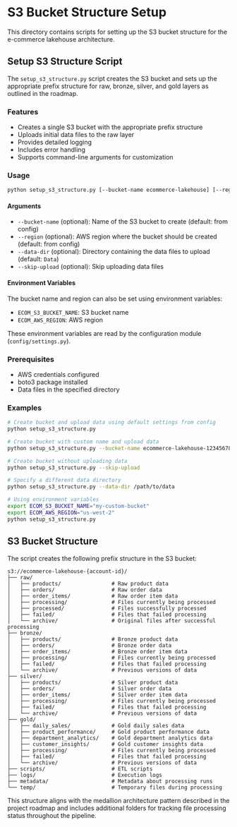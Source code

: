 # S3 Bucket Structure Setup

This directory contains scripts for setting up the S3 bucket structure for the e-commerce lakehouse architecture.

## Setup S3 Structure Script

The `setup_s3_structure.py` script creates the S3 bucket and sets up the appropriate prefix structure for raw, bronze, silver, and gold layers as outlined in the roadmap.

### Features

- Creates a single S3 bucket with the appropriate prefix structure
- Uploads initial data files to the raw layer
- Provides detailed logging
- Includes error handling
- Supports command-line arguments for customization

### Usage

```bash
python setup_s3_structure.py [--bucket-name ecommerce-lakehouse] [--region us-east-1] [--data-dir Data] [--skip-upload]
```

#### Arguments

- `--bucket-name` (optional): Name of the S3 bucket to create (default: from config)
- `--region` (optional): AWS region where the bucket should be created (default: from config)
- `--data-dir` (optional): Directory containing the data files to upload (default: `Data`)
- `--skip-upload` (optional): Skip uploading data files

#### Environment Variables

The bucket name and region can also be set using environment variables:

- `ECOM_S3_BUCKET_NAME`: S3 bucket name
- `ECOM_AWS_REGION`: AWS region

These environment variables are read by the configuration module (`config/settings.py`).

### Prerequisites

- AWS credentials configured
- boto3 package installed
- Data files in the specified directory

### Examples

```bash
# Create bucket and upload data using default settings from config
python setup_s3_structure.py

# Create bucket with custom name and upload data
python setup_s3_structure.py --bucket-name ecommerce-lakehouse-123456789012 --region us-east-1

# Create bucket without uploading data
python setup_s3_structure.py --skip-upload

# Specify a different data directory
python setup_s3_structure.py --data-dir /path/to/data

# Using environment variables
export ECOM_S3_BUCKET_NAME="my-custom-bucket"
export ECOM_AWS_REGION="us-west-2"
python setup_s3_structure.py
```

## S3 Bucket Structure

The script creates the following prefix structure in the S3 bucket:

```plaintext
s3://ecommerce-lakehouse-{account-id}/
├── raw/
│   ├── products/                # Raw product data
│   ├── orders/                  # Raw order data
│   ├── order_items/             # Raw order item data
│   ├── processing/              # Files currently being processed
│   ├── processed/               # Files successfully processed
│   ├── failed/                  # Files that failed processing
│   └── archive/                 # Original files after successful processing
├── bronze/
│   ├── products/                # Bronze product data
│   ├── orders/                  # Bronze order data
│   ├── order_items/             # Bronze order item data
│   ├── processing/              # Files currently being processed
│   ├── failed/                  # Files that failed processing
│   └── archive/                 # Previous versions of data
├── silver/
│   ├── products/                # Silver product data
│   ├── orders/                  # Silver order data
│   ├── order_items/             # Silver order item data
│   ├── processing/              # Files currently being processed
│   ├── failed/                  # Files that failed processing
│   └── archive/                 # Previous versions of data
├── gold/
│   ├── daily_sales/             # Gold daily sales data
│   ├── product_performance/     # Gold product performance data
│   ├── department_analytics/    # Gold department analytics data
│   ├── customer_insights/       # Gold customer insights data
│   ├── processing/              # Files currently being processed
│   ├── failed/                  # Files that failed processing
│   └── archive/                 # Previous versions of data
├── scripts/                     # ETL scripts
├── logs/                        # Execution logs
├── metadata/                    # Metadata about processing runs
└── temp/                        # Temporary files during processing
```

This structure aligns with the medallion architecture pattern described in the project roadmap and includes additional folders for tracking file processing status throughout the pipeline.

